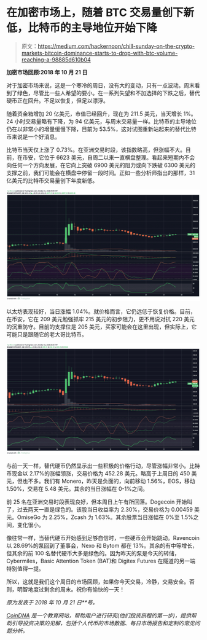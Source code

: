 # 在加密市场上，随着 BTC 交易量创下新低，比特币的主导地位开始下降

> 原文：<https://medium.com/hackernoon/chill-sunday-on-the-crypto-markets-bitcoin-dominance-starts-to-drop-with-btc-volume-reaching-a-98885d610b04>

**加密市场回顾:2018 年 10 月 21 日**

对于加密市场来说，这是一个寒冷的周日，没有大的变动，只有一点波动。周末看到了绿色，尽管比一些人希望的要小。在一系列失望和不加选择的下跌之后，替代硬币正在回升。不足以恢复，但足以漂浮。

随着资金箱增加 20 亿美元，市值已经回升，现在为 211.5 美元，当天增长 1%。24 小时交易量略有下降，为 94 亿美元，与周末交易量一样。比特币的主导地位仍在以非常小的增量缓慢下降，目前为 53.5%，这对试图重新站起来的替代比特币来说是一个好消息。

比特币当天仅上涨了 0.73%。在亚洲交易时段，该指数略高，但涨幅不大。目前，在币安，它位于 6623 美元，自周二以来一直横盘整理。看起来短期内不会向任何一个方向发展，在它向上突破 6900 美元的阻力或向下跌破 6300 美元的支撑之前，我们可能会在横盘中停留一段时间。正如一些分析师指出的那样，31 亿美元的比特币交易量创下年度新低。

![](img/250fd8cd9c67be3b4df5e85953e1880d.png)

以太坊表现较好，当日涨幅 1.04%。就价格而言，它仍远低于恢复价格。目前，在币安，它在 209 美元勉强抓牢 215 美元的初步阻力，更不用说对抗 220 美元的沉重防守。目前的支撑位是 205 美元，买家可能会在这里出现，但实际上，它可能只是跟随它的老大哥比特币。

![](img/5ad478466228033fdee8fc3976b82817.png)

与前一天一样，替代硬币仍然显示出一些积极的价格行动，尽管涨幅非常小。比特币现金以 2.17%的涨幅领涨，交易价格为 452.28 美元。略高于上周日的 450 美元，但也不多。我们有 Monero，昨天是负面的，向前移动 1.56%，EOS，移动 1.50%，交易在 5.48 美元。其余的当日涨幅在 0-1%之间。

前 25 名在亚洲交易时段表现良好，但本周日上午有所回落。Dogecoin 开始叫了，过去两天一直是绿色的。该股当日收益率为 2.30%，交易价格为 0.00459 美元。OmiseGo 为 2.25%，Zcash 为 1.63%。其余股票当日涨幅在 0%至 1.5%之间，变化很小。

像往常一样，当替代硬币开始感到足够自信时，一些硬币会开始跳动。Ravencoin 以 28.69%的泵回到了董事会，Nexo 和 Bytom 都在 13%。其余的有中等增长，但其余的前 100 名替代硬币大多是绿色的。因为昨天的泵是今天的转储，Cybermiles，Basic Attention Token (BAT)和 Digitex Futures 在隧道的另一端特别值得一提。

所以，这就是我们这个周日的市场回顾，如果你今天交易，冷静，交易安全。否则，明智地度过剩余的周末。祝你有愉快的一天！

*原为发表于 2018 年 10 月 21 日**号。*

[*CoinDNA*](https://dna.coinve.st/news) *是一个教育网站，帮助用户进行研究(他们投资旅程的第一步)，提供帮助引导投资决策的见解，包括个人代币的市场数据、每日市场报告和定制的常见问题分析。*